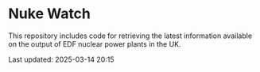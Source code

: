 # Nuke Watch

This repository includes code for retrieving the latest information available on the output of EDF nuclear power plants in the UK.

Last updated: 2025-03-14 20:15